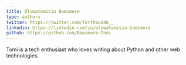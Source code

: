 ```yaml
---
title: Oluwatomisin Bamimore
type: authors
twitter: https://twitter.com/forthecode__
linkedin: https://linkedin.com/in/oluwatomisin-bamimore
github: https://github.com/Bamimore-Tomi
---
```

Tomi is a tech enthusiast who loves writing about Python and other web technologies.

